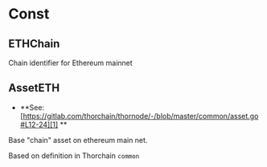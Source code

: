 # Const

<!-- Generated by documentation.js. Update this documentation by updating the source code. -->

## ETHChain

Chain identifier for Ethereum mainnet

## AssetETH

-   **See: [https://gitlab.com/thorchain/thornode/-/blob/master/common/asset.go#L12-24][1]
    **

Base "chain" asset on ethereum main net.

Based on definition in Thorchain `common`

[1]: https://gitlab.com/thorchain/thornode/-/blob/master/common/asset.go#L12-24
